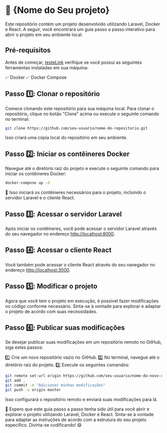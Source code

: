 # 🚀 {Nome do Seu projeto}

Este repositório contém um projeto desenvolvido utilizando Laravel, Docker e React. A seguir, você encontrará um guia passo a passo interativo para abrir o projeto em seu ambiente local.

## Pré-requisitos

Antes de começar, [testeLink](lint/README.md#passo-6%EF%B8%8F⃣-publicar-suas-modificações) verifique se você possui as seguintes ferramentas instaladas em sua máquina:

✅ Docker
✅ Docker Compose

## Passo 1️⃣: Clonar o repositório

Comece clonando este repositório para sua máquina local. Para clonar o repositório, clique no botão "Clone" acima ou execute o seguinte comando no terminal:

```bash
git clone https://github.com/seu-usuario/nome-do-repositorio.git
```

Isso criará uma cópia local do repositório em seu ambiente.

## Passo 2️⃣: Iniciar os contêineres Docker

Navegue até o diretório raiz do projeto e execute o seguinte comando para iniciar os contêineres Docker:

```bash
docker-compose up -d
```

🐳 Isso iniciará os contêineres necessários para o projeto, incluindo o servidor Laravel e o cliente React.

## Passo 3️⃣: Acessar o servidor Laravel

Após iniciar os contêineres, você pode acessar o servidor Laravel através do seu navegador no endereço [http://localhost:8000](http://localhost:8000).

## Passo 4️⃣: Acessar o cliente React

Você também pode acessar o cliente React através do seu navegador no endereço [http://localhost:3000](http://localhost:3000).

## Passo 5️⃣: Modificar o projeto

Agora que você tem o projeto em execução, é possível fazer modificações no código conforme necessário. Sinta-se à vontade para explorar e adaptar o projeto de acordo com suas necessidades.

## Passo 6️⃣: Publicar suas modificações

Se desejar publicar suas modificações em um repositório remoto no GitHub, siga estes passos:

1️⃣ Crie um novo repositório vazio no GitHub.
2️⃣ No terminal, navegue até o diretório raiz do projeto.
3️⃣ Execute os seguintes comandos:

```bash
git remote set-url origin https://github.com/seu-usuario/nome-do-novo-repositorio.git
git add .
git commit -m "Adicionar minhas modificações"
git push -u origin master
```

Isso configurará o repositório remoto e enviará suas modificações para lá.

🎉 Espero que este guia passo a passo tenha sido útil para você abrir e explorar o projeto utilizando Laravel, Docker e React. Sinta-se à vontade para adaptar as instruções de acordo com a estrutura do seu projeto específico. Divirta-se codificando! 😄
